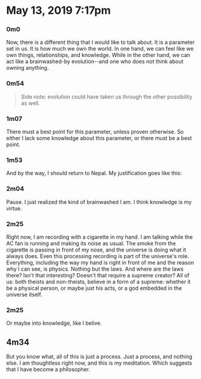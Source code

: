 # May 13, 2019 7:17pm

### 0m0
Now, there is a different thing that I would like to talk about. It is a parameter set in us. 
It is how much we own the world. In one hand, we can 
feel like we own things, relationships, and knowledge. While in 
the other hand, we can act like a brainwashed-by evolution--and one who does not 
think about owning anything. 

### 0m54
> Side note: evolution could have taken us through the other possibility as well.

### 1m07
There must a best point for this parameter, unless proven otherwise. So either I
 lack some knowledge about this parameter, or there must be a best point.

### 1m53
And by the way, I should return to Nepal. My justification goes like this:

### 2m04
Pause. I just realized the kind of brainwashed I am. I think knowledge is 
my virtue.

### 2m25
Right now, I am recording with a cigarette in my hand. I am talking while the AC
fan is running and making its noise as usual. The smoke from the cigarette is 
passing in front of my nose, and the universe is doing what it always does. 
Even this processing recording is part of the universe's role. Everything, 
including the way my hand is right in front of me and the reason why I can see, 
is physics. Nothing but the laws. And where are the laws there? Isn't that 
interesting? Doesn't that require a supreme creator? All of us: both theists 
and non-theists, believe in a form of a supreme: whether it be a 
physical person, or maybe just his acts, or a god embedded in the universe itself.

### 2m25
Or maybe into knowledge, like I belive.

## 4m34
But you know what, all of this is just a process. Just a process, and nothing 
else. I am thoughtless right now, and this is my meditation. Which suggests that
I have become a philosopher.